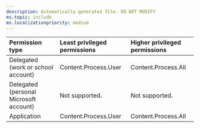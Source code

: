 ```yaml
---
description: Automatically generated file. DO NOT MODIFY
ms.topic: include
ms.localizationpriority: medium
---
```


|Permission type|Least privileged permissions|Higher privileged permissions|
|:---|:---|:---|
|Delegated (work or school account)|Content.Process.User|Content.Process.All|
|Delegated (personal Microsoft account)|Not supported.|Not supported.|
|Application|Content.Process.User|Content.Process.All|


